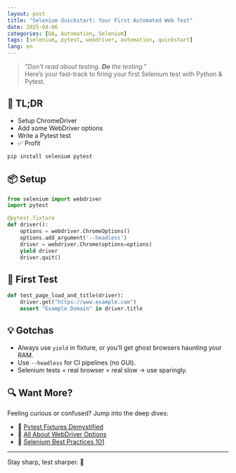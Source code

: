 ```yaml
---
layout: post
title: "Selenium Quickstart: Your First Automated Web Test"
date: 2025-04-06
categories: [QA, Automation, Selenium]
tags: [selenium, pytest, webdriver, automation, quickstart]
lang: en
---
```


> _"Don't read about testing. **Do** the testing."_  
> Here’s your fast-track to firing your first Selenium test with Python & Pytest.

## 🚀 TL;DR

- Setup ChromeDriver  
- Add some WebDriver options  
- Write a Pytest test  
- ✅ Profit

```python
pip install selenium pytest
```

## 📦 Setup

```python
from selenium import webdriver
import pytest

@pytest.fixture
def driver():
    options = webdriver.ChromeOptions()
    options.add_argument('--headless')
    driver = webdriver.Chrome(options=options)
    yield driver
    driver.quit()
```

## 🧪 First Test

```python
def test_page_load_and_title(driver):
    driver.get("https://www.example.com")
    assert "Example Domain" in driver.title
```

## 💡 Gotchas

- Always use `yield` in fixture, or you’ll get ghost browsers haunting your RAM.
- Use `--headless` for CI pipelines (no GUI).
- Selenium tests = real browser = real slow → use sparingly.

## 🔍 Want More?

Feeling curious or confused? Jump into the deep dives:

- 🧠 [Pytest Fixtures Demystified](/qa/test%20automation/selenium-quickstart-fixtures.en/)
- 🧰 [All About WebDriver Options](/qa/test%20automation/selenium-quickstart-options.en/)
- 🧼 [Selenium Best Practices 101](/selenium-best-practices)

---

Stay sharp, test sharper. 🔪
